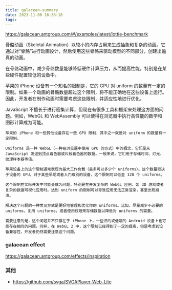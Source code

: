 ```yaml
---
title: galacean-summary
date: 2023-11-06 16:36:18
tags:
---
```

https://galacean.antgroup.com/#/examples/latest/lottie-benchmark

骨骼动画（Skeletal Animation）以较小的内存占用来生成抽象和复杂的动画。它通过对“骨骼”进行动画设计，然后使用这些骨骼来驱动模型的不同部分，创建出逼真的动画。

在骨骼动画中，减少骨骼数量能够降低硬件计算压力，从而提高性能，特别是在某些硬件配置较低的设备中。

苹果的 iPhone 设备有一个知名的限制是，它的 GPU 对 uniform 的数量有一定的限制。如果一个动画的骨骼数量超过这个限制，将不能正确地在这些设备上运行。因此，开发者在制作动画时需要考虑这些限制，并适应性地进行优化。

 JavaScript 不擅长于进行密集计算，但现在有很多工具和框架来处理这方面的问题。例如，WebGL 和 WebAssembly 可以使得在浏览器中执行高性能的数学和图形计算成为可能。

 ```
 苹果的 iPhone 和一些其他设备存在一些 GPU 限制，其中之一就是对 uniform 的数量有一定限制。

Uniforms 是一种 WebGL（一种在浏览器中使用 GPU 的方式）中的概念，它们是从 JavaScript 发送到顶点着色器或片段着色器的数据。一般来说，它们用于存储时间、灯光、纹理样本器等值。

苹果设备上的这个限制通常表现为最大工作负载（最多可以多少个 uniforms）。这个数量取决于设备的 GPU。对于某些早期或者入门级别的设备，这个限制可以低至 128 个 uniforms。

这个限制在实际开发中可能会成为问题，特别是在开发复杂的 WebGL 应用，如 3D 游戏或者复杂的数据可视化应用时。达到 uniform 的限制可以导致应用无法正常渲染，甚至出现崩溃。

解决这个问题的一种常见方式是更好地管理和优化你的 uniforms。比如，尽量减少不必要的 uniforms，复用 uniforms，或者使用纹理来存储数据以降低对 uniforms 的需要。

需要注意的是，这个问题并不只存在于 iPhone 上，一些旧的或低端的 Android 设备上也可能存在相同的问题。同样，在 WebGL 2 中，这个限制已经得到了一定的提高，但是考虑到设备兼容性，开发者仍然需要注意这个问题。
 ```


 ### galacean effect
 https://galacean.antgroup.com/effects/inspiration



 ### 其他
 - https://github.com/svga/SVGAPlayer-Web-Lite